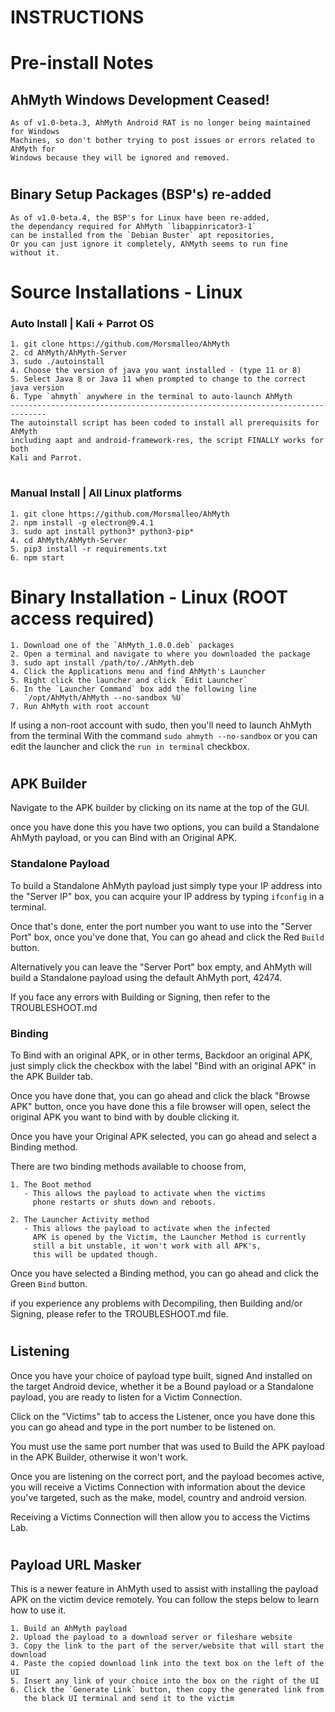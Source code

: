 # INSTRUCTIONS
#
# Pre-install Notes
## AhMyth Windows Development Ceased!
    As of v1.0-beta.3, AhMyth Android RAT is no longer being maintained for Windows 
    Machines, so don't bother trying to post issues or errors related to AhMyth for 
    Windows because they will be ignored and removed.
    
#
## Binary Setup Packages (BSP's) re-added
    As of v1.0-beta.4, the BSP's for Linux have been re-added,
    the dependancy required for AhMyth `libappinricator3-1` 
    can be installed from the `Debian Buster` apt repositories, 
    Or you can just ignore it completely, AhMyth seems to run fine
    without it.
    
#
#
# Source Installations - Linux
### Auto Install | Kali + Parrot OS
    1. git clone https://github.com/Morsmalleo/AhMyth    
    2. cd AhMyth/AhMyth-Server
    3. sudo ./autoinstall
    4. Choose the version of java you want installed - (type 11 or 8)
    5. Select Java 8 or Java 11 when prompted to change to the correct java version  
    6. Type `ahmyth` anywhere in the terminal to auto-launch AhMyth
    ------------------------------------------------------------------------------
    The autoinstall script has been coded to install all prerequisits for AhMyth
    including aapt and android-framework-res, the script FINALLY works for both
    Kali and Parrot.
#
### Manual Install | All Linux platforms
    1. git clone https://github.com/Morsmalleo/AhMyth
    2. npm install -g electron@9.4.1
    3. sudo apt install python3* python3-pip*
    4. cd AhMyth/AhMyth-Server
    5. pip3 install -r requirements.txt
    6. npm start    
#
# Binary Installation - Linux (ROOT access required)
    1. Download one of the `AhMyth_1.0.0.deb` packages
    2. Open a terminal and navigate to where you downloaded the package
    3. sudo apt install /path/to/./AhMyth.deb
    4. Click the Applications menu and find AhMyth's Launcher
    5. Right click the launcher and click `Edit Launcher`
    6. In the `Launcher Command` box add the following line
       `/opt/AhMyth/AhMyth --no-sandbox %U`
    7. Run AhMyth with root account

If using a non-root account with sudo, then you'll need to launch AhMyth
from the terminal With the command `sudo ahmyth --no-sandbox` 
or you can edit the launcher and click the `run in terminal` checkbox.
#
## APK Builder
Navigate to the APK builder by clicking on its 
name at the top of the GUI.

once you have done this you have two options,
you can build a Standalone AhMyth payload, or
you can Bind with an Original APK.

### Standalone Payload 
To build a Standalone AhMyth payload just simply
type your IP address into the "Server IP" box, you 
can acquire your IP address by typing `ifconfig` 
in a terminal. 

Once that's done, enter the port number you want to use
into the "Server Port" box, once you've done that,
You can go ahead and click the Red `Build` button. 

Alternatively you can leave the "Server Port" box empty, 
and AhMyth will build a Standalone payload using the default AhMyth 
port, 42474. 

If you face any errors with Building 
or Signing, then refer to the TROUBLESHOOT.md

### Binding
To Bind with an original APK, or in other terms,
Backdoor an original APK, just simply click the 
checkbox with the label "Bind with an original APK"
in the APK Builder tab.

Once you have done that, you can go ahead and click
the black "Browse APK" button, once you have done this
a file browser will open, select the original APK
you want to bind with by double clicking it.

Once you have your Original APK selected, you can go 
ahead and select a Binding method. 

There are two binding methods available to choose from, 

    1. The Boot method 
       - This allows the payload to activate when the victims 
         phone restarts or shuts down and reboots. 

    2. The Launcher Activity method
       - This allows the payload to activate when the infected 
         APK is opened by the Victim, the Launcher Method is currently 
         still a bit unstable, it won't work with all APK's, 
         this will be updated though.

Once you have selected a Binding method, you can
go ahead and click the Green `Bind` button.

if you experience any problems with Decompiling, then
Building and/or Signing, please refer to the TROUBLESHOOT.md file.
#
## Listening
Once you have your choice of payload type built, signed
And installed on the target Android device, whether it
be a Bound payload or a Standalone payload, you are ready
to listen for a Victim Connection.

Click on the "Victims" tab to access the Listener,
once you have done this you can go ahead and type in
the port number to be listened on. 

You must use the same port number that was used to Build 
the APK payload in the APK Builder, otherwise it won't work.

Once you are listening on the correct port, and the 
payload becomes active, you will receive a Victims Connection
with information about the device you've targeted, such
as the make, model, country and android version.

Receiving a Victims Connection will then allow you 
to access the Victims Lab.
#
## Payload URL Masker
This is a newer feature in AhMyth used to assist with installing
the payload APK on the victim device remotely. You can 
follow the steps below to learn how to use it.
      
    1. Build an AhMyth payload
    2. Upload the payload to a download server or fileshare website
    3. Copy the link to the part of the server/website that will start the download
    4. Paste the copied download link into the text box on the left of the UI
    5. Insert any link of your choice into the box on the right of the UI
    6. Click the `Generate Link` button, then copy the generated link from 
       the black UI terminal and send it to the victim

